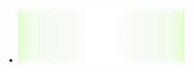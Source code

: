- ![](https://raw.githubusercontent.com/cybercongress/prism/img-upload/components/1-molecules/display/highlight.png)